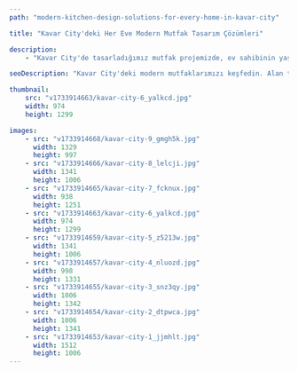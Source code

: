 ```yaml
---
path: "modern-kitchen-design-solutions-for-every-home-in-kavar-city"

title: "Kavar City'deki Her Eve Modern Mutfak Tasarım Çözümleri"

description:
    - "Kavar City'de tasarladığımız mutfak projemizde, ev sahibinin yaşam tarzını ve yerel zevkleri mükemmel bir şekilde yansıtan şık ve pratik bir alan yarattık. Akıllıca planlanmış yerleşim düzeni sayesinde mevcut alanı en verimli şekilde değerlendirerek hem ferah bir atmosfer oluşturduk hem de her noktaya kolay erişim sağladık. Modern ve trend bitişlerle tasarladığımız mutfak, görsel çekiciliği işlevsellikle ustaca birleştirdi. Her detayı özenle planlayarak sıcak ve davetkar bir atmosfer yarattık, böylece mutfak evin gerçek kalbi haline geldi."

seoDescription: "Kavar City'deki modern mutfaklarımızı keşfedin. Alan tasarruflu planlar, trend bitişler ve özel çözümler. Uzman tasarımcılarımızla mutfağınızı dönüştürün. Yaşam tarzınıza ve yerel zevklere uyumlu işlevsel ve şık alanlar."

thumbnail:
    src: "v1733914663/kavar-city-6_yalkcd.jpg"
    width: 974
    height: 1299

images:
    - src: "v1733914668/kavar-city-9_gmgh5k.jpg"
      width: 1329
      height: 997
    - src: "v1733914666/kavar-city-8_lelcji.jpg"
      width: 1341
      height: 1006
    - src: "v1733914665/kavar-city-7_fcknux.jpg"
      width: 938
      height: 1251
    - src: "v1733914663/kavar-city-6_yalkcd.jpg"
      width: 974
      height: 1299
    - src: "v1733914659/kavar-city-5_z5213w.jpg"
      width: 1341
      height: 1006
    - src: "v1733914657/kavar-city-4_nluozd.jpg"
      width: 998
      height: 1331
    - src: "v1733914655/kavar-city-3_snz3qy.jpg"
      width: 1006
      height: 1342
    - src: "v1733914654/kavar-city-2_dtpwca.jpg"
      width: 1006
      height: 1341
    - src: "v1733914653/kavar-city-1_jjmhlt.jpg"
      width: 1512
      height: 1006
---
```

